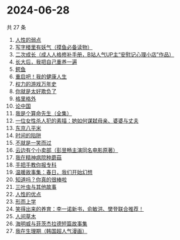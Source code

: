 # 2024-06-28

共 27 条

<!-- BEGIN WEREAD -->
<!-- 最后更新时间 2024-06-28 23:01:00 +0800 -->
1. [人性的弱点](https://weread.qq.com/web/bookDetail/16632a4072a9bc2d1669697)
1. [写字楼里有妖气（摸鱼必备读物）](https://weread.qq.com/web/bookDetail/538323d0813ab8d61g01370e)
1. [二次成长（成人人格修补手册，B站人气UP主“安慰记心理小店”作品）](https://weread.qq.com/web/bookDetail/b4e32da07151f23db4ec0d2)
1. [长大后，我把自己重养一遍](https://weread.qq.com/web/bookDetail/7a6323c0813ab8ec0g015987)
1. [鳄鱼](https://weread.qq.com/web/bookDetail/44832c50813ab8d99g01612b)
1. [重启吧！我的健康人生](https://weread.qq.com/web/bookDetail/e8a32e80813ab8de4g0191c2)
1. [权力的游戏万年史](https://weread.qq.com/web/bookDetail/cf332ff0813ab8ebeg014df1)
1. [你就是太好欺负了](https://weread.qq.com/web/bookDetail/15c32040813ab8e4cg0138ad)
1. [格里格外](https://weread.qq.com/web/bookDetail/e1f325e0813ab8ebag017cb1)
1. [论中国](https://weread.qq.com/web/bookDetail/304323205df496304babec5)
1. [我是个算命先生（全集）](https://weread.qq.com/web/bookDetail/966326e05c896b966ddd00e)
1. [一位女性杀人犯的素描：她如何谋弑母亲、婆婆与丈夫](https://weread.qq.com/web/bookDetail/af7329c0813ab8ebag01170a)
1. [东京八平米](https://weread.qq.com/web/bookDetail/c4332ab0813ab7f5cg017038)
1. [时间的陷阱](https://weread.qq.com/web/bookDetail/b063250072778687b0670ab)
1. [不就是一笑而过](https://weread.qq.com/web/bookDetail/4ed32360813ab8ec0g0142e6)
1. [云边有个小卖部（彭昱畅主演同名电影原著）](https://weread.qq.com/web/bookDetail/bab32a3071628416babd854)
1. [我在精神病院种蘑菇](https://weread.qq.com/web/bookDetail/87432800813ab8e8dg012411)
1. [手把手教你报专科](https://weread.qq.com/web/bookDetail/89332580813ab8ec1g019e09)
1. [温暖故事集：春日，我们开始幻想](https://weread.qq.com/web/bookDetail/b3e32200813ab8e4cg012a3a)
1. [知道吗？你真的很棒啦](https://weread.qq.com/web/bookDetail/97332d20813ab8ebeg017b7e)
1. [三叶虫与其他故事](https://weread.qq.com/web/bookDetail/90a32c80813ab8eb7g018a8f)
1. [人性的优点](https://weread.qq.com/web/bookDetail/dfd3297072a9bc30dfdc7d6)
1. [形而上学](https://weread.qq.com/web/bookDetail/b7f325a0813ab80bbg01315e)
1. [笑得出来的养育：李一诺新书，俞敏洪、樊登联合推荐！](https://weread.qq.com/web/bookDetail/dee32220813ab8e38g010d6d)
1. [人间草木](https://weread.qq.com/web/bookDetail/7fa32530813ab8c38g010ecd)
1. [海明威与菲茨杰拉德短篇故事集](https://weread.qq.com/web/bookDetail/3d532ab0813ab89eeg01315e)
1. [我在生理期（韩国超人气漫画）](https://weread.qq.com/web/bookDetail/a6732370813ab8bb3g012206)
<!-- END WEREAD -->